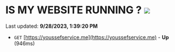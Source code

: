 # IS MY WEBSITE RUNNING ? [![](https://img.shields.io/static/v1?label=Sponsor&message=%E2%9D%A4&logo=GitHub&color=%23fe8e86)](https://github.com/sponsors/<username>)

Last updated: **9/28/2023, 1:39:20 PM**

- `GET` [https://youssefservice.me](https://youssefservice.me) - **Up** (946ms)
